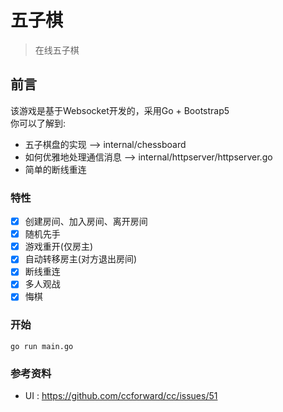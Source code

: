 # 五子棋
> 在线五子棋

## 前言
该游戏是基于Websocket开发的，采用Go + Bootstrap5   
你可以了解到:
- 五子棋盘的实现 --> internal/chessboard
- 如何优雅地处理通信消息 --> internal/httpserver/httpserver.go
- 简单的断线重连

### 特性
- [x] 创建房间、加入房间、离开房间
- [x] 随机先手
- [x] 游戏重开(仅房主)
- [x] 自动转移房主(对方退出房间)
- [x] 断线重连
- [x] 多人观战
- [x] 悔棋

### 开始
```
go run main.go
```
### 参考资料

- UI : https://github.com/ccforward/cc/issues/51

